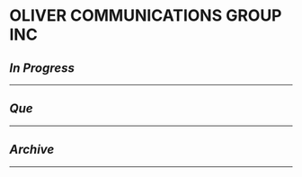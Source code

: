# OLIVER COMMUNICATIONS GROUP INC

## *In Progress*

--------------------

## *Que*

-----------------------------------
## *Archive*

-----------------------------------
